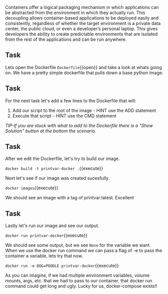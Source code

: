 Containers offer a logical packaging mechanism in which applications can be abstracted from the environment in which they actually run. This decoupling allows container-based applications to be deployed easily and consistently, regardless of whether the target environment is a private data center, the public cloud, or even a developer’s personal laptop. This gives developers the ability to create predictable environments that are isolated from the rest of the applications and can be run anywhere.

## Task
Lets open the Dockerfile `Dockerfile`{{open}} and take a look at whats going on. We have a pretty simple dockerfile that pulls down a base python image. 

## Task
For the next task let's add a few lines to the Dockerfile that will:
1. Add our script to the root of the image - HINT use the ADD statement
2. Execute that script - HINT use the CMD statement 

*TIP-If you are stuck with what to add to the Dockerfile there is a "Show Solution" button at the bottom the scenario.*

## Task
After we edit the Dockerfile, let's try to build our image.

`docker build -t printvar-docker .`{{execute}}

Next let's see if our image was created sucesfully.

`docker images`{{execute}}

We should see an image with a tag of printvar:latest. Excellent

## Task
Lastly let's run our image and see our output.

`docker run printvar-docker`{{execute}}

We should see some output, but we see `None` for the variable we want. When we use the docker run command we can pass a flag of -e to pass the container a variable, lets try that now. 

`docker run -e DOG=POODLE printvar-docker`{{execute}}

As you can imagine, if we had multiple environment variables, volume mounts, args, etc. that we had to pass to our container, that docker run command could get long and ugly. Lucky for us, docker-compose exists!!